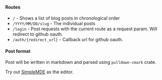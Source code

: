 #### Routes
* `/` - Shows a list of blog posts in chronological order
* `/YYYY/MM/DD/slug` - The individual posts
* `/login` - Post requests with the current route
  as a request param. Will redirect to github oauth.
* `/auth/{redirect_url}` - Callback url for github oauth.

#### Post format
Post will be written in markdown and parsed using
`pulldown-cmark` crate.

Try out [SimpleMDE](https://github.com/sparksuite/simplemde-markdown-editor)
as the editor.
